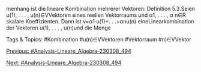menhang ist die lineare Kombination mehrerer Vektoren:
Definition 5.3.Seien u(1), . . . , u(n)∈VVektoren eines reellen Vektorraums und α1, . . . , α n∈R
skalare Koeffizienten. Dann ist
v=α1·u(1)+. . .+αnu(n)
eineLinearkombination der Vektoren u(1), . . . , u(n)und die Menge

   Tags & Topics:
   #Kombination
   #u(n)∈VVektoren
   #Vektorraum
   #n)∈VVektor

[Previous: #Analysis-Lineare_Algebra-230308_494](Analysis-Lineare_Algebra-230308_494.md)

[Next: #Analysis-Lineare_Algebra-230308_494](Analysis-Lineare_Algebra-230308_494.md)